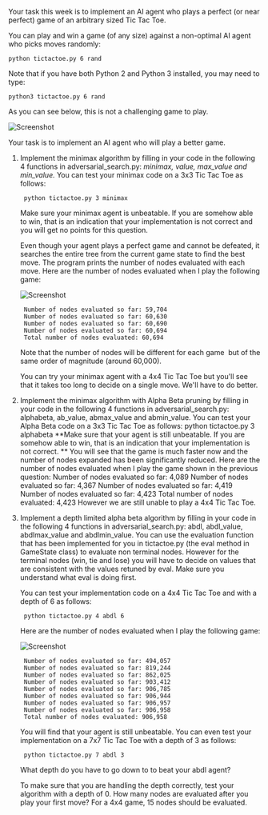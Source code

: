 Your task this week is to implement an AI agent who plays a perfect (or near perfect) game of an arbitrary sized Tic Tac Toe.

You can play and win a game (of any size) against a non-optimal AI agent who picks moves randomly:

	python tictactoe.py 6 rand

Note that if you have both Python 2 and Python 3 installed, you may need to type:

	python3 tictactoe.py 6 rand

As you can see below, this is not a challenging game to play.

![Screenshot]()

Your task is to implement an AI agent who will play a better game.

1. Implement the minimax algorithm by filling in your code in the following 4 functions in adversarial_search.py:
*minimax, value, max_value and min_value.*
You can test your minimax code on a 3x3 Tic Tac Toe as follows:

		python tictactoe.py 3 minimax
    Make sure your minimax agent is unbeatable. If you are somehow able to win, that is an indication that your implementation is not correct and you will get no points for this question.

    Even though your agent plays a perfect game and cannot be defeated, it searches the entire tree from the current game state to find the best move. The program prints the number of nodes evaluated with each move. Here are the number of nodes evaluated when I play the following game:

    ![Screenshot]()

        Number of nodes evaluated so far: 59,704
        Number of nodes evaluated so far: 60,630
        Number of nodes evaluated so far: 60,690
        Number of nodes evaluated so far: 60,694
        Total number of nodes evaluated: 60,694
    Note that the number of nodes will be different for each game ­ but of the same order of magnitude (around 60,000).

    You can try your minimax agent with a 4x4 Tic Tac Toe but you'll see that it takes too long to decide on a single move. We'll have to do better.

2. Implement the minimax algorithm with Alpha Beta pruning by filling in your code in the following 4 functions in adversarial_search.py: alphabeta, ab_value, abmax_value and abmin_value. You can test your Alpha Beta code on a 3x3 Tic Tac Toe as follows:
		python tictactoe.py 3 alphabeta
**Make sure that your agent is still unbeatable. If you are somehow able to win, that is an indication that your implementation is not correct. **
You will see that the game is much faster now and the number of nodes expanded has been significantly reduced. Here are the number of nodes evaluated when I play the game shown in the previous question:
		Number of nodes evaluated so far: 4,089
		Number of nodes evaluated so far: 4,367
		Number of nodes evaluated so far: 4,419
		Number of nodes evaluated so far: 4,423
		Total number of nodes evaluated: 4,423
However we are still unable to play a 4x4 Tic Tac Toe.

3. Implement a depth limited alpha beta algorithm by filling in your code in the following 4 functions in adversarial_search.py: abdl, abdl_value, abdlmax_value and abdlmin_value. You can use the evaluation
function that has been implemented for you in tictactoe.py (the eval method in GameState class) to evaluate non terminal nodes. However for the terminal nodes (win, tie and lose) you will have to decide on values that are consistent with the values retuned by eval. Make sure you understand what eval is doing first.

    You can test your implementation code on a 4x4 Tic Tac Toe and with a depth of 6 as follows:

        python tictactoe.py 4 abdl 6

    Here are the number of nodes evaluated when I play the following game:

    ![Screenshot]()

        Number of nodes evaluated so far: 494,057
        Number of nodes evaluated so far: 819,244
        Number of nodes evaluated so far: 862,025
        Number of nodes evaluated so far: 903,412
        Number of nodes evaluated so far: 906,785
        Number of nodes evaluated so far: 906,944
        Number of nodes evaluated so far: 906,957
        Number of nodes evaluated so far: 906,958
        Total number of nodes evaluated: 906,958

    You will find that your agent is still unbeatable. You can even test your implementation on a 7x7 Tic Tac Toe with a depth of 3 as follows:

        python tictactoe.py 7 abdl 3
    What depth do you have to go down to to beat your abdl agent?

    To make sure that you are handling the depth correctly, test your algorithm with a depth of 0. How many nodes are evaluated after you play your first move? For a 4x4 game, 15 nodes should be evaluated.